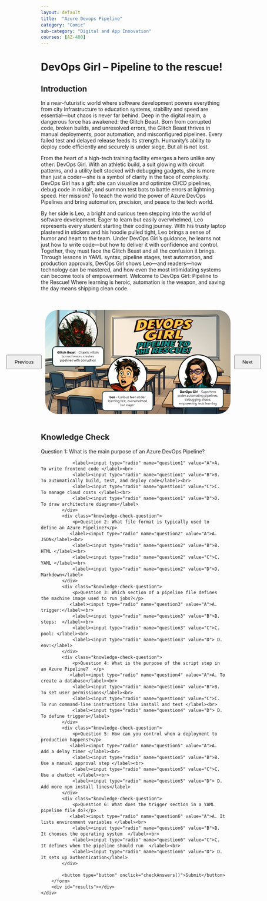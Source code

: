 ```yaml
---
layout: default
title:  "Azure Devops Pipeline"
category: "Comic"
sub-category: "Digital and App Innovation"
courses: [AZ-400]
---
```



# DevOps Girl – Pipeline to the rescue!

## Introduction
In a near-futuristic world where software development powers everything from city infrastructure to education systems, stability and speed are essential—but chaos is never far behind. Deep in the digital realm, a dangerous force has awakened: the Glitch Beast. Born from corrupted code, broken builds, and unresolved errors, the Glitch Beast thrives in manual deployments, poor automation, and misconfigured pipelines. Every failed test and delayed release feeds its strength. Humanity’s ability to deploy code efficiently and securely is under siege.
But all is not lost.

From the heart of a high-tech training facility emerges a hero unlike any other: DevOps Girl. With an athletic build, a suit glowing with circuit patterns, and a utility belt stocked with debugging gadgets, she is more than just a coder—she is a symbol of clarity in the face of complexity. DevOps Girl has a gift: she can visualize and optimize CI/CD pipelines, debug code in midair, and summon test bots to battle errors at lightning speed. Her mission? To teach the world the power of Azure DevOps Pipelines and bring automation, precision, and peace to the tech world.

By her side is Leo, a bright and curious teen stepping into the world of software development. Eager to learn but easily overwhelmed, Leo represents every student starting their coding journey. With his trusty laptop plastered in stickers and his hoodie pulled tight, Leo brings a sense of humor and heart to the team. Under DevOps Girl’s guidance, he learns not just how to write code—but how to deliver it with confidence and control.
Together, they must face the Glitch Beast and all the confusion it brings. Through lessons in YAML syntax, pipeline stages, test automation, and production approvals, DevOps Girl shows Leo—and readers—how technology can be mastered, and how even the most intimidating systems can become tools of empowerment.
Welcome to DevOps Girl: Pipeline to the Rescue!
Where learning is heroic, automation is the weapon, and saving the day means shipping clean code.


<html lang="en">
<head>
    <meta charset="UTF-8">
    <meta name="viewport" content="width=device-width, initial-scale=1.0">
    <title>Image Carousel</title>
    <style>
        .carousel-container {
            display: flex;
            align-items: center;
            justify-content: center;
            margin-top: 50px;
        }
        .carousel-image {
            width: 800px;
            max-height: 700px;
            transition: transform 0.3s ease;
            cursor: pointer;
         border-radius: 35px;
        }
        .carousel-image.enlarged {
            transform: scale(1.5);
        }
        .carousel-button {
            padding: 10px 20px;
            margin: 0 10px;
            cursor: pointer;
        }
        .knowledge-check {
            margin-top: 50px;
        }
        .knowledge-check-question {
            margin-bottom: 20px;
        }
        .correct {
            color: green;
        }
        .incorrect {
            color: red;
        }
    </style>
</head>
<body>
    <div class="carousel-container">
        <button class="carousel-button" onclick="prevImage()">Previous</button>
        <img id="carousel" class="carousel-image" src="./images/ado1.JPG" alt="Image Carousel" onclick="toggleEnlarge()" class="img-fluid">
        <button class="carousel-button" onclick="nextImage()">Next</button>
    </div>

  <div class="knowledge-check">
        <h2>Knowledge Check</h2>
        <form id="knowledgeCheckForm">
            <div class="knowledge-check-question">
                <p>Question 1: What is the main purpose of an Azure DevOps Pipeline?</p>
                
                <label><input type="radio" name="question1" value="A">A. To write frontend code </label><br>
                <label><input type="radio" name="question1" value="B">B. To automatically build, test, and deploy code</label><br>
                <label><input type="radio" name="question1" value="C">C. To manage cloud costs </label><br>
                <label><input type="radio" name="question1" value="D">D. To draw architecture diagrams</label>
            </div>
            <div class="knowledge-check-question">
                <p>Question 2: What file format is typically used to define an Azure Pipeline?</p>
               <label><input type="radio" name="question2" value="A">A. JSON</label><br>
                <label><input type="radio" name="question2" value="B">B. HTML </label><br>
                <label><input type="radio" name="question2" value="C">C. YAML </label><br>
                <label><input type="radio" name="question2" value="D">D. Markdown</label>
            </div>
            <div class="knowledge-check-question">
                <p>Question 3: Which section of a pipeline file defines the machine image used to run jobs?</p>
               <label><input type="radio" name="question3" value="A">A. trigger:</label><br>
                <label><input type="radio" name="question3" value="B">B. steps:  </label><br>
                <label><input type="radio" name="question3" value="C">C. pool: </label><br>
                <label><input type="radio" name="question3" value="D"> D. env:</label>
            </div>
            <div class="knowledge-check-question">
                <p>Question 4: What is the purpose of the script step in an Azure Pipeline?  </p>
               <label><input type="radio" name="question4" value="A">A. To create a database</label><br>
                <label><input type="radio" name="question4" value="B">B. To set user permissions</label><br>
                <label><input type="radio" name="question4" value="C">C. To run command-line instructions like install and test </label><br>
                <label><input type="radio" name="question4" value="D"> D. To define triggers</label>
            </div>            
            <div class="knowledge-check-question">
                <p>Question 5: How can you control when a deployment to production happens?</p>
               <label><input type="radio" name="question5" value="A">A. Add a delay timer </label><br>
                <label><input type="radio" name="question5" value="B">B. Use a manual approval step </label><br>
                <label><input type="radio" name="question5" value="C">C. Use a chatbot </label><br>
                <label><input type="radio" name="question5" value="D"> D. Add more npm install lines</label>
            </div>               
            <div class="knowledge-check-question">
                <p>Question 6: What does the trigger section in a YAML pipeline file do?</p>
               <label><input type="radio" name="question6" value="A">A. It lists environment variables </label><br>
                <label><input type="radio" name="question6" value="B">B. It chooses the operating system  </label><br>
                <label><input type="radio" name="question6" value="C">C. It defines when the pipeline should run  </label><br>
                <label><input type="radio" name="question6" value="D"> D. It sets up authentication</label>
            </div>               

            <button type="button" onclick="checkAnswers()">Submit</button>
        </form>
        <div id="results"></div>
    </div>

    
  <script>
        const images = ["./images/ado1.JPG", "./images/ado2.JPG", "./images/ado3.JPG", "./images/ado4.JPG", "./images/ado5.JPG", "./images/ado6.JPG", "./images/ado7.JPG", "./images/ado8.JPG", "./images/ado9.JPG", "./images/ado10.JPG"];
        let currentIndex = 0;

        function showImage(index) {
            const carousel = document.getElementById('carousel');
            carousel.src = images[index];
        }

        function nextImage() {
            currentIndex = (currentIndex + 1) % images.length;
            showImage(currentIndex);
        }

        function prevImage() {
            currentIndex = (currentIndex - 1 + images.length) % images.length;
            showImage(currentIndex);
        }

        function toggleEnlarge() {
            const carousel = document.getElementById('carousel');
            carousel.classList.toggle('enlarged');
        }

            function checkAnswers() {
            const answers = {
                question1: 'B',
                question2: 'C',
                question3: 'C',
                question4: 'C',
                question5: 'B',
                question6: 'C'
            
               
            };

            let score = 0;
            const form = document.getElementById('knowledgeCheckForm');
            const results = document.getElementById('results');
            results.innerHTML = '';

            for (const [question, correctAnswer] of Object.entries(answers)) {
                const selected = form.querySelector(`input[name="${question}"]:checked`);
                const questionElement = form.querySelector(`input[name="${question}"][value="${correctAnswer}"]`).parentElement;
                if (selected && selected.value === correctAnswer) {
                    score++;
                    questionElement.classList.add('correct');
                } else if (selected) {
                    selected.parentElement.classList.add('incorrect');
                    questionElement.classList.add('correct');
                } else {
                    questionElement.classList.add('correct');
                }
            }

  

            results.innerHTML = `You got ${score} out of ${Object.keys(answers).length} correct.`;
        }
    </script>
</body>
</html>
